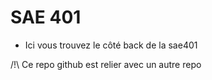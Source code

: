 # SAE 401

- Ici vous trouvez le côté back de la sae401
  
/!\ Ce repo github est relier avec un autre repo
